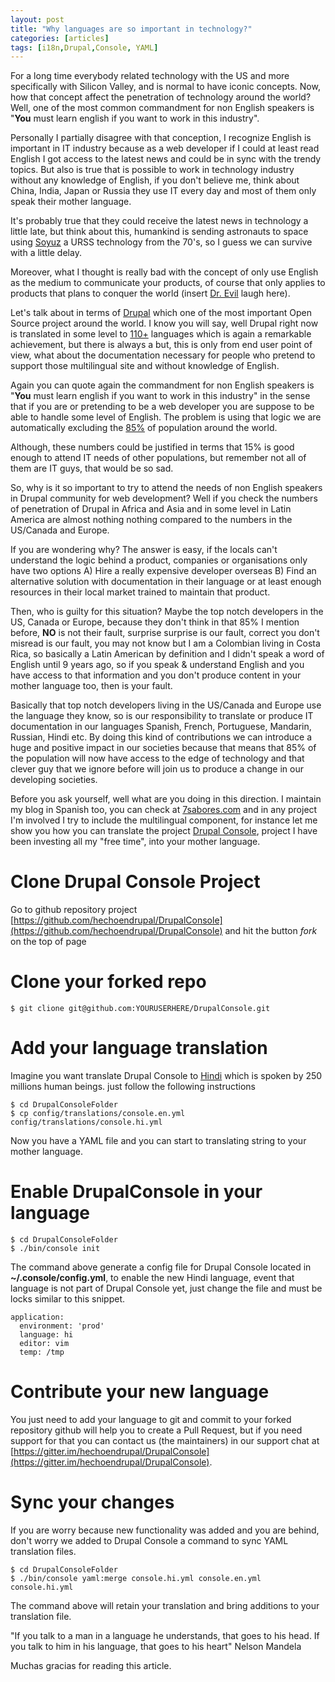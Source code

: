 ```yaml
---
layout: post
title: "Why languages are so important in technology?"
categories: [articles]
tags: [i18n,Drupal,Console, YAML]
---
```

For a long time everybody related technology with the US and more specifically with Silicon Valley, and is normal to have iconic concepts. Now, how that concept affect the penetration of technology around the world? Well, one of the most common commandment for non English speakers is "**You** must learn english if you want to work in this industry".

Personally I partially disagree with that conception, I recognize English is important in IT industry because as a web developer if I could at least read English I got access to the latest news and could be in sync with the trendy topics. But also is true that is possible to work in technology industry without any knowledge of English, if you don't believe me, think about China, India, Japan or Russia they use IT every day and most of them only speak their mother language.

It's probably true that they could receive the latest news in technology a little late, but think about this, humankind is sending astronauts to space using [Soyuz](https://en.wikipedia.org/wiki/Soyuz) a URSS technology from the 70's, so I guess we can survive with a little delay.

Moreover, what I thought is really bad with the concept of only use English as the medium to communicate your products, of course that only applies to products that plans to conquer the world (insert [Dr. Evil](https://en.wikipedia.org/wiki/Dr._Evil) laugh here).

Let's talk about in terms of [Drupal](http://drupal.org) which one of the most important Open Source project around the world. I know you will say, well Drupal right now is translated in some level to [110+](https://localize.drupal.org) languages which is again a remarkable achievement, but there is always a but, this is only from end user point of view, what about the documentation necessary for people who pretend to support those multilingual site and without knowledge of English.

Again you can quote again the  commandment for non English speakers is "**You** must learn english if you want to work in this industry" in the sense that if you are or pretending to be a web developer you are suppose to be able to handle some level of English. The problem is using that logic we are automatically excluding the [85%](https://en.wikipedia.org/wiki/List_of_languages_by_total_number_of_speakers) of population around the world.

Although, these numbers could be justified in terms that 15% is good enough to attend IT needs of other populations, but remember not all of them are IT guys, that would be so sad.

So, why is it so important to try to attend the needs of non English speakers in Drupal community for web development? Well if you check the numbers of penetration of Drupal in Africa and Asia and in some level in Latin America are almost nothing nothing compared to the numbers in the US/Canada and Europe.

If you are wondering why? The answer is easy, if the locals can't understand the logic behind a product, companies or organisations only have two options A) Hire a really expensive developer overseas B) Find an alternative solution with documentation in their language or at least enough resources in their local market trained to maintain that product.

Then, who is guilty for this situation? Maybe the top notch developers in the US, Canada or Europe, because they don't think in that 85% I mention before, **NO** is not their fault, surprise surprise is our fault, correct you don't misread is our fault, you may not know but I am a Colombian living in Costa Rica, so basically a Latin American by definition and I didn't speak a word of English until 9 years ago, so if you speak & understand English and you have access to that information and you don't produce content in your mother language too, then is your fault.

Basically that top notch developers living in the US/Canada and Europe use the language they know, so is our responsibility to translate or produce IT documentation in our languages Spanish, French, Portuguese, Mandarin, Russian, Hindi etc. By doing this kind of contributions we can introduce a huge and positive impact in our societies because that means that 85% of the population will now have access to the edge of technology and that clever guy that we ignore before will join us to produce a change in our developing societies.

Before you ask yourself, well what are you doing in this direction. I maintain my blog in Spanish too, you can check at [7sabores.com](http://7sabores.com/blogs/enzo) and in any project I'm involved I try to include the multilingual component, for instance let me show you how you can translate the project [Drupal Console](http://drupalconsole.org), project I have been investing all my "free time", into your mother language.

# Clone Drupal Console Project

Go to github repository project [https://github.com/hechoendrupal/DrupalConsole](https://github.com/hechoendrupal/DrupalConsole) and hit the button *fork* on the top of page

# Clone your forked repo

```
$ git clione git@github.com:YOURUSERHERE/DrupalConsole.git
```

# Add your language translation

Imagine you want translate Drupal Console to [Hindi](https://en.wikipedia.org/wiki/Hindi) which is spoken by 250 millions human beings. just follow the following instructions

```
$ cd DrupalConsoleFolder
$ cp config/translations/console.en.yml config/translations/console.hi.yml
```

Now you have a YAML file and you can start to translating string to your mother language.

# Enable DrupalConsole in your language

```
$ cd DrupalConsoleFolder
$ ./bin/console init
```

The command above generate a config file for Drupal Console located in **~/.console/config.yml**, to enable the new Hindi language, event that language is not part of Drupal Console yet, just change the file and must be locks similar to this snippet.

```
application:
  environment: 'prod'
  language: hi
  editor: vim
  temp: /tmp
```

# Contribute your new language

You just need to add your language to git and commit to your forked repository github will help you to create a Pull Request, but if you need support for that you can contact us (the maintainers) in our support chat at [https://gitter.im/hechoendrupal/DrupalConsole](https://gitter.im/hechoendrupal/DrupalConsole).

# Sync your changes
If you are worry because new functionality was added and you are behind, don't worry we added to Drupal Console a command to sync YAML translation files.

```
$ cd DrupalConsoleFolder
$ ./bin/console yaml:merge console.hi.yml console.en.yml console.hi.yml
```

The command above will retain your translation and bring additions to your translation file.

"If you talk to a man in a language he understands, that goes to his head. If you talk to him in his language, that goes to his heart" Nelson Mandela

Muchas gracias for reading this article.